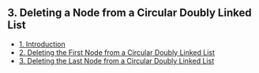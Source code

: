 ## 3. Deleting a Node from a Circular Doubly Linked List 

- [1. Introduction](1__Introduction/readme.md) 
- [2. Deleting the First Node from a Circular Doubly Linked List](2__Deleting_the_First_Node_from_a_Circular_Doubly_Linked_List/readme.md) 
- [3. Deleting the Last Node from a Circular Doubly Linked List](3__Deleting_the_Last_Node_from_a_Circular_Doubly_Linked_List/readme.md) 
